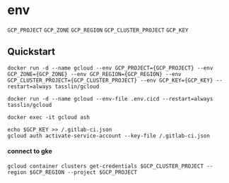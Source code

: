 # env

`GCP_PROJECT`
`GCP_ZONE`
`GCP_REGION`
`GCP_CLUSTER_PROJECT`
`GCP_KEY`

## Quickstart
```
docker run -d --name gcloud --env GCP_PROJECT={GCP_PROJECT} --env GCP_ZONE={GCP_ZONE} --env GCP_REGION={GCP_REGION} --env GCP_CLUSTER_PROJECT={GCP_CLUSTER_PROJECT} --env GCP_KEY={GCP_KEY} --restart=always tasslin/gcloud

docker run -d --name gcloud --env-file .env.cicd --restart=always tasslin/gcloud
```

```
docker exec -it gcloud ash
```

```
echo $GCP_KEY >> /.gitlab-ci.json
gcloud auth activate-service-account --key-file /.gitlab-ci.json
```

#### connect to gke

```
gcloud container clusters get-credentials $GCP_CLUSTER_PROJECT --region $GCP_REGION --project $GCP_PROJECT
```